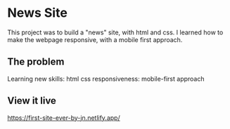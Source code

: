 # News Site
This project was to build a "news" site, with html and css. 
I learned how to make the webpage responsive, with a mobile first approach.

## The problem
Learning new skills:
html
css
responsiveness: mobile-first approach

## View it live
https://first-site-ever-by-jn.netlify.app/
